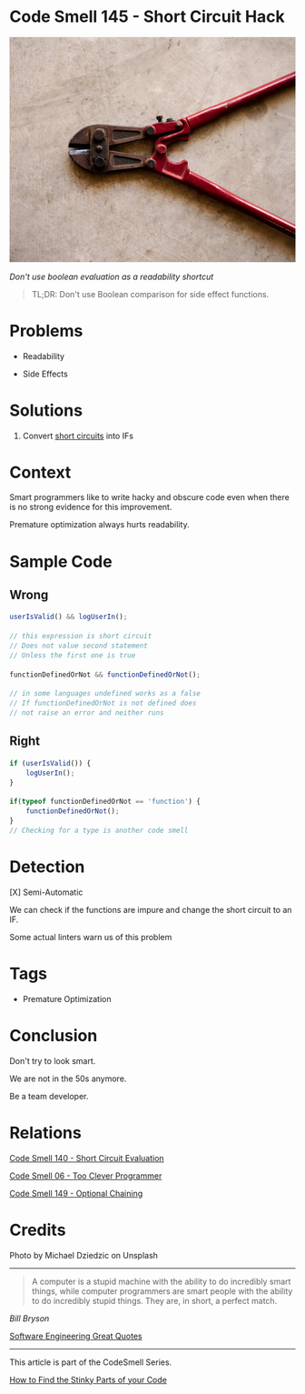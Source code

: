 # Code Smell 145 - Short Circuit Hack

![Code Smell 145 - Short Circuit Hack](Code%20Smell%20145%20-%20Short%20Circuit%20Hack.jpg)

*Don't use boolean evaluation as a readability shortcut*

> TL;DR: Don't use Boolean comparison for side effect functions.

# Problems

- Readability

- Side Effects

# Solutions

1. Convert [short circuits](https://github.com/mcsee/Software-Design-Articles/tree/main/Articles/Code%20Smells/Code%20Smell%20140%20-%20Short%20Circuit%20Evaluation/readme.md) into IFs

# Context

Smart programmers like to write hacky and obscure code even when there is no strong evidence for this improvement.

Premature optimization always hurts readability.

# Sample Code

## Wrong

[Gist Url]: # (https://gist.github.com/mcsee/be2e697d71cfb438110d911c9e4751dc)
```javascript
userIsValid() && logUserIn();

// this expression is short circuit
// Does not value second statement
// Unless the first one is true

functionDefinedOrNot && functionDefinedOrNot();

// in some languages undefined works as a false
// If functionDefinedOrNot is not defined does
// not raise an error and neither runs
```

## Right

[Gist Url]: # (https://gist.github.com/mcsee/5c48bd13ce74f1605cf8d6a8ed2de4d9)
```javascript
if (userIsValid()) {
    logUserIn();
}

if(typeof functionDefinedOrNot == 'function') {  
    functionDefinedOrNot();
}
// Checking for a type is another code smell
```

# Detection

[X] Semi-Automatic 

We can check if the functions are impure and change the short circuit to an IF.

Some actual linters warn us of this problem

# Tags

- Premature Optimization

# Conclusion

Don't try to look smart. 

We are not in the 50s anymore.

Be a team developer.

# Relations

[Code Smell 140 - Short Circuit Evaluation](https://github.com/mcsee/Software-Design-Articles/tree/main/Articles/Code%20Smells/Code%20Smell%20140%20-%20Short%20Circuit%20Evaluation/readme.md)

[Code Smell 06 - Too Clever Programmer](https://github.com/mcsee/Software-Design-Articles/tree/main/Articles/Code%20Smells/Code%20Smell%2006%20-%20Too%20Clever%20Programmer/readme.md)

[Code Smell 149 - Optional Chaining](https://github.com/mcsee/Software-Design-Articles/tree/main/Articles/Code%20Smells/Code%20Smell%20149%20-%20Optional%20Chaining/readme.md)
 
# Credits

Photo by Michael Dziedzic on Unsplash

* * *

> A computer is a stupid machine with the ability to do incredibly smart things, while computer programmers are smart people with the ability to do incredibly stupid things. They are, in short, a perfect match.

_Bill Bryson_
 
[Software Engineering Great Quotes](https://github.com/mcsee/Software-Design-Articles/tree/main/Articles/Quotes/Software%20Engineering%20Great%20Quotes/readme.md)

* * *

This article is part of the CodeSmell Series.

[How to Find the Stinky Parts of your Code](https://github.com/mcsee/Software-Design-Articles/tree/main/Articles/Code%20Smells/How%20to%20Find%20the%20Stinky%20parts%20of%20your%20Code/readme.md)